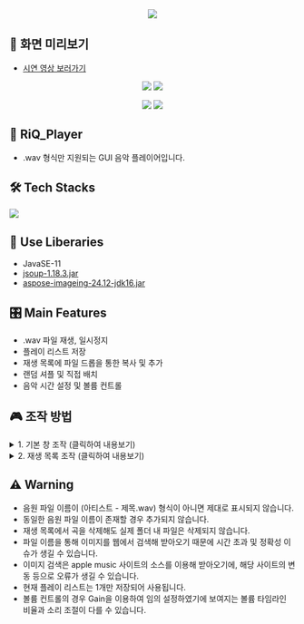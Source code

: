 <div align= "center">
    <img src="https://capsule-render.vercel.app/api?type=waving&color=gradient&height=180&text=RiQ_Player%20(music%20player%20GUI%20for%20.wav)&animation=&fontColor=ffffff&fontSize=40" />
    </div>

## 📌 화면 미리보기
- [시연 영상 보러가기](https://youtube.com/shorts/9QMgtPa1c8c)
<p align="center">
  <img src="https://github.com/user-attachments/assets/ca2ee444-ca53-4fca-b544-3890b460d5ab">
  <img src="https://github.com/user-attachments/assets/966cc3b2-fcf4-40ea-8037-2cd4f7a9bd28">
</p>
<p align="center">
  <img src="https://github.com/user-attachments/assets/223282d5-4eda-4c20-8657-adadac8a9f7b">
  <img src="https://github.com/user-attachments/assets/a9754faf-c005-4d75-9c90-e80339458bde">
</p>

## 🎵 RiQ_Player
- .wav 형식만 지원되는 GUI 음악 플레이어입니다.

## 🛠️ Tech Stacks
<div style="margin: ; text-align: left;" "text-align: left;"> <img src="https://img.shields.io/badge/Java-007396?style=plastic&logo=Java&logoColor=white">
          </div>
    
## 📕 Use Liberaries
- JavaSE-11
- [jsoup-1.18.3.jar](https://jsoup.org/download) <br>
- [aspose-imageing-24.12-jdk16.jar](https://releases.aspose.com/imaging/java/24-12/)

## 🎛️ Main Features   
- .wav 파일 재생, 일시정지
- 플레이 리스트 저장
- 재생 목록에 파일 드롭을 통한 복사 및 추가
- 랜덤 셔플 및 직접 배치
- 음악 시간 설정 및 볼륨 컨트롤

## 🎮 조작 방법  
<details><summary>1. 기본 창 조작 (클릭하여 내용보기)
</summary>
- ◀◀ :  이전 곡 (PageUp)<br>
- ▶▶ : 다음 곡 (PageDown)<br>
- ▶ / | | : 재생 / 일시정지 (Space Bar)<br>
- ∝ : 셔플 (R)<br>
- ≡ : 재생 목록 (L)<br>
- 재생 시간 +- 5초 : 방향키 ←(-5), →(+5)<br>
- 재생 시간 타임라인 클릭 앤 드래그로 원하는 시간대로 이동 가능<br>
- 볼륨 조절 +- : 방향키 ↑(+), ↓(-)<br>
- 볼륨 조절 타임라인 클릭 앤 드래그로 원하는 볼륨크기 설정 가능
</details>
<details><summary>2. 재생 목록 조작 (클릭하여 내용보기)
</summary>
- 재생 목록 이용 시에도 기본 창 조작 이용 가능<br>
- Insert : music 폴더에 저장된 파일 중 재생목록에 없는 모든 파일 추가<br>
- Delete : 선택된 음원 재생 목록에서 제거 (실제 파일은 유지)<br>
- Home : 선택된 음원 재생 목록에서 1칸 올리기<br>
- End : 선택된 음원 재생 목록에서 1칸 내리기
</details>

## ⚠️ Warning 
- 음원 파일 이름이 (아티스트 - 제목.wav) 형식이 아니면 제대로 표시되지 않습니다.
- 동일한 음원 파일 이름이 존재할 경우 추가되지 않습니다.
- 재생 목록에서 곡을 삭제해도 실제 폴더 내 파일은 삭제되지 않습니다.
- 파일 이름을 통해 이미지를 웹에서 검색해 받아오기 때문에 시간 초과 및 정확성 이슈가 생길 수 있습니다.
- 이미지 검색은 apple music 사이트의 소스를 이용해 받아오기에, 해당 사이트의 변동 등으로 오류가 생길 수 있습니다.
- 현재 플레이 리스트는 1개만 저장되어 사용됩니다.
- 볼륨 컨트롤의 경우 Gain을 이용하여 임의 설정하였기에 보여지는 볼륨 타임라인 비율과 소리 조절이 다를 수 있습니다.
